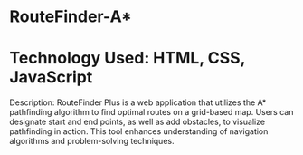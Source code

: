 # RouteFinder-A*
# Technology Used: HTML, CSS, JavaScript
Description: RouteFinder Plus is a web application that utilizes the A* pathfinding algorithm to find optimal routes on a grid-based map. Users can designate start and end points, as well as add obstacles, to visualize pathfinding in action. This tool enhances understanding of navigation algorithms and problem-solving techniques.
